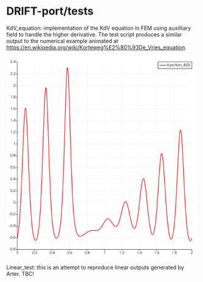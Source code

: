 # DRIFT-port/tests

KdV_equation:  implementation of the KdV equation in FEM using auxilliary field to handle the higher derivative.  The test script produces a similar output to the numerical example animated at https://en.wikipedia.org/wiki/Korteweg%E2%80%93De_Vries_equation.

![KdV_field](../png/KdV_field.png "Field during evolution of KdV equation - compare the animation on the wiki page.")

Linear_test: this is an attempt to reproduce linear outputs generated by Arter.  TBC!
